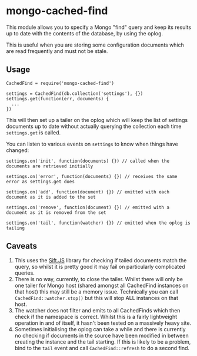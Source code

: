 # mongo-cached-find

This module allows you to specify a Mongo "find" query and keep its results up to date with the contents of the database, by using the oplog.

This is useful when you are storing some configuration documents which are read frequently and must not be stale.

## Usage

```
CachedFind = require('mongo-cached-find')

settings = CachedFind(db.collection('settings'), {})
settings.get(function(err, documents) {
  ...
})
```

This will then set up a tailer on the oplog which will keep the list of settings documents up to date without actually querying the collection each time `settings.get` is called.

You can listen to various events on `settings` to know when things have changed:

```
settings.on('init', function(documents) {}) // called when the documents are retrieved initially

settings.on('error', function(documents) {}) // receives the same error as settings.get does

settings.on('add', function(document) {}) // emitted with each document as it is added to the set

settings.on('remove', function(document) {}) // emitted with a document as it is removed from the set

settings.on('tail', function(watcher) {}) // emitted when the oplog is tailing

```

## Caveats
1. This uses the [Sift.JS](https://github.com/crcn/sift.js) library for checking if tailed documents match the query, so whilst it is pretty good it may fail on particularly complicated queries.
2. There is no way, currently, to close the tailer. Whilst there will only be one tailer for Mongo host (shared amongst all CachedFind instances on that host) this may still be a memory issue. Technically you can call `CachedFind::watcher.stop()` but this will stop ALL instances on that host.
3. The watcher does not filter and emits to all CachedFinds which then check if the namespace is correct. Whilst this is a fairly lightweight operation in and of itself, it hasn't been tested on a massively heavy site.
4. Sometimes initialising the oplog can take a while and there is currently no checking if documents in the source have been modified in between creating the instance and the tail starting. If this is likely to be a problem, bind to the `tail` event and call `CachedFind::refresh` to do a second find.